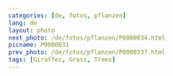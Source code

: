 ```yaml
---
categories: [de, fotos, pflanzen]
lang: de
layout: photo
next_photo: /de/fotos/pflanzen/P0000034.html
picname: P0000031
prev_photo: /de/fotos/pflanzen/P0000337.html
tags: [Giraffes, Grass, Trees]
---
```

